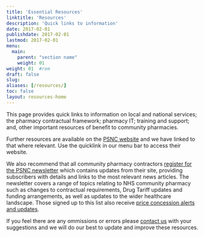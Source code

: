 ```yaml
---
title: 'Essential Resources'
linktitle: 'Resources'
description: 'Quick links to information'
date: 2017-02-01
publishdate: 2017-02-01
lastmod: 2017-02-01
menu:
  main:
    parent: "section name"
    weight: 01
weight: 01	#rem
draft: false
slug:
aliases: [/resources/]
toc: false
layout: resources-home
---
```


This page provides quick links to information on local and national services; the pharmacy contractual framework; pharmacy IT; 
training and support; and, other important resources of benefit to community pharmacies.  

Further resources are available on the [PSNC website](http://psnc.org.uk/) and we have linked to that where relevant. 
Use the quicklink in our menu bar to access their website.  

We also recommend that all community pharmacy contractors [register for the PSNC newsletter](https://psnc.org.uk/latest-news/email-sign-up/) which contains updates from their site, providing subscribers with details and links to the most relevant news articles. The newsletter covers a range of topics relating to NHS community pharmacy such as changes to contractual requirements, Drug Tariff updates and funding arrangements, as well as updates to the wider healthcare landscape. Those signed up to this list also receive [price concession alerts and updates](https://psnc.org.uk/dispensing-supply/supply-chain/generic-shortages/).

If you feel there are any ommissions or errors please [contact us](/contact/) with your suggestions and we will do our best to update and improve these resources.
